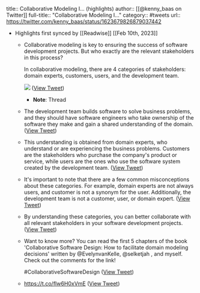 title:: Collaborative Modeling I... (highlights)
author:: [[@kenny_baas on Twitter]]
full-title:: "Collaborative Modeling I..."
category:: #tweets
url:: https://twitter.com/kenny_baas/status/1623679826879037442

- Highlights first synced by [[Readwise]] [[Feb 10th, 2023]]
	- Collaborative modeling is key to ensuring the success of software development projects. But who exactly are the relevant stakeholders in this process?
	  
	  In collaborative modeling, there are 4 categories of stakeholders: domain experts, customers, users, and the development team. 
	  
	  ![](https://pbs.twimg.com/media/Foh37gIWYAEykoY.jpg) ([View Tweet](https://twitter.com/kenny_baas/status/1623679826879037442))
		- **Note**: Thread
	- The development team builds software to solve business problems, and they should have software engineers who take ownership of the software they make and gain a shared understanding of the domain. ([View Tweet](https://twitter.com/kenny_baas/status/1623679831530430466))
	- This understanding is obtained from domain experts, who understand or are experiencing the business problems. Customers are the stakeholders who purchase the company's product or service, while users are the ones who use the software system created by the development team. ([View Tweet](https://twitter.com/kenny_baas/status/1623679833988268034))
	- It's important to note that there are a few common misconceptions about these categories. For example, domain experts are not always users, and customer is not a synonym for the user. Additionally, the development team is not a customer, user, or domain expert. ([View Tweet](https://twitter.com/kenny_baas/status/1623679836437811200))
	- By understanding these categories, you can better collaborate with all relevant stakeholders in your software development projects. ([View Tweet](https://twitter.com/kenny_baas/status/1623679839315042305))
	- Want to know more? You can read the first 5 chapters of the book 'Collaborative Software Design: How to facilitate domain modeling decisions' written by @EvelynvanKelle, @selketjah , and myself. Check out the comments for the link!
	  
	  #CollaborativeSoftwareDesign ([View Tweet](https://twitter.com/kenny_baas/status/1623679841701621760))
	- https://t.co/fIw6H0xVmE ([View Tweet](https://twitter.com/kenny_baas/status/1623679930356666368))